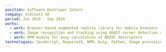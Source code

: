 ```yaml
---
position: Software Developer Intern
company: Vidinoti SA
period: Jun 2016 - Sep 2016
works:
  - work: Browser-based augmented reality library for mobile browsers
  - work: Image recognition and tracking using AGAST corner detection and BRIEF descriptors
  - work: NPM module for easy calculation of BRIEF descriptors
technologies: JavaScript, RequireJS, NPM, Gulp, Python, Image processing
---
```

